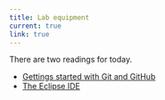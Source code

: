 ```yaml
---
title: Lab equipment
current: true
link: true
---
```

There are two readings for today.

* [Gettings started with Git and GitHub](../readings/git)
* [The Eclipse IDE](../readings/eclipse)

